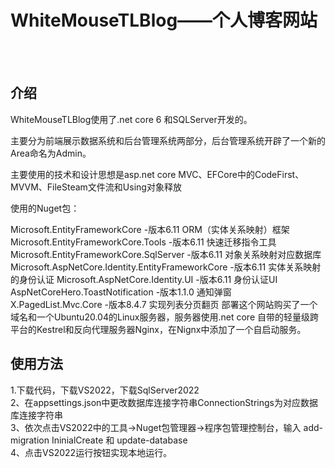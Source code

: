 # WhiteMouseTLBlog——个人博客网站
<br/><br/>
## **介绍**

WhiteMouseTLBlog使用了.net core 6 和SQLServer开发的。

主要分为前端展示数据系统和后台管理系统两部分，后台管理系统开辟了一个新的Area命名为Admin。

主要使用的技术和设计思想是asp.net core MVC、EFCore中的CodeFirst、MVVM、FileSteam文件流和Using对象释放

使用的Nuget包：

Microsoft.EntityFrameworkCore    -版本6.11 ORM（实体关系映射）框架
Microsoft.EntityFrameworkCore.Tools    -版本6.11 快速迁移指令工具
Microsoft.EntityFrameworkCore.SqlServer        -版本6.11 对象关系映射对应数据库
Microsoft.AspNetCore.Identity.EntityFrameworkCore     -版本6.11 实体关系映射的身份认证
Microsoft.AspNetCore.Identity.UI         -版本6.11  身份认证UI
AspNetCoreHero.ToastNotification         -版本1.1.0 通知弹窗
X.PagedList.Mvc.Core                            -版本8.4.7 实现列表分页翻页
部署这个网站购买了一个域名和一个Ubuntu20.04的Linux服务器，服务器使用.net core 自带的轻量级跨平台的Kestrel和反向代理服务器Nginx，在Nignx中添加了一个自启动服务。

## 使用方法
1.下载代码，下载VS2022，下载SqlServer2022<br/>
2、在appsettings.json中更改数据库连接字符串ConnectionStrings为对应数据库连接字符串<br/>
3、依次点击VS2022中的工具→Nuget包管理器→程序包管理控制台，输入 add-migration IninialCreate 和 update-database<br/>
4、点击VS2022运行按钮实现本地运行。
